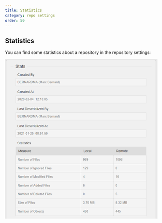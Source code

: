 ```yaml
---
title: Statistics
category: repo settings
order: 50
---
```


## Statistics

You can find some statistics about a repository in the repository settings:

![](img/repo_settings_stats.png)
